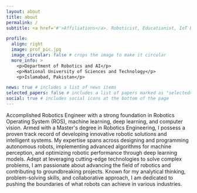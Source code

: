 ```yaml
---
layout: about
title: about
permalink: /
subtitle: <a href='#'>Affiliations</a>. Roboticist, Educationist, IoT Developer

profile:
  align: right
  image: prof_pic.jpg
  image_circular: false # crops the image to make it circular
  more_info: >
    <p>Department of Robotics and AI</p>
    <p>National University of Sciences and Technology</p>
    <p>Islamabad, Pakistan</p>

news: true # includes a list of news items
selected_papers: false # includes a list of papers marked as "selected={true}"
social: true # includes social icons at the bottom of the page
---
```


Accomplished Robotics Engineer with a strong foundation in Robotics Operating System (ROS), machine learning, deep learning, and computer vision. Armed with a Master's degree in Robotics Engineering, I possess a proven track record of developing innovative robotic solutions and intelligent systems. My expertise spans across designing and programming autonomous robots, implementing advanced algorithms for machine perception, and optimizing robotic performance through deep learning models. Adept at leveraging cutting-edge technologies to solve complex problems, I am passionate about advancing the field of robotics and contributing to groundbreaking projects. Known for my analytical thinking, problem-solving skills, and collaborative approach, I am dedicated to pushing the boundaries of what robots can achieve in various industries.